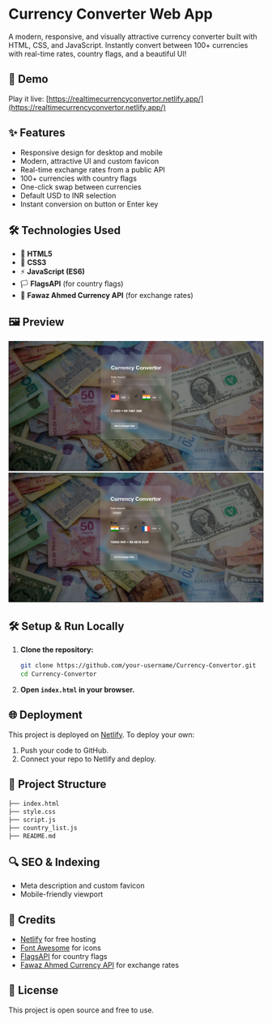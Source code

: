 # Currency Converter Web App

A modern, responsive, and visually attractive currency converter built with HTML, CSS, and JavaScript. Instantly convert between 100+ currencies with real-time rates, country flags, and a beautiful UI!

## 🚀 Demo
Play it live: [https://realtimecurrencyconvertor.netlify.app/](https://realtimecurrencyconvertor.netlify.app/)

## ✨ Features
- Responsive design for desktop and mobile
- Modern, attractive UI and custom favicon
- Real-time exchange rates from a public API
- 100+ currencies with country flags
- One-click swap between currencies
- Default USD to INR selection
- Instant conversion on button or Enter key

## 🛠️ Technologies Used
- 📝 **HTML5**
- 🎨 **CSS3**
- ⚡ **JavaScript (ES6)**
- 🏳️ **FlagsAPI** (for country flags)
- 💱 **Fawaz Ahmed Currency API** (for exchange rates)

## 🖼️ Preview
![App Screenshot](images/preview.png)
![App Screenshot](images/preview1.png)

## 🛠️ Setup & Run Locally
1. **Clone the repository:**
   ```bash
   git clone https://github.com/your-username/Currency-Convertor.git
   cd Currency-Convertor
   ```
2. **Open `index.html` in your browser.**

## 🌐 Deployment
This project is deployed on [Netlify](https://www.netlify.com/). To deploy your own:
1. Push your code to GitHub.
2. Connect your repo to Netlify and deploy.

## 📁 Project Structure
```
├── index.html
├── style.css
├── script.js
├── country_list.js
├── README.md
```

## 🔍 SEO & Indexing
- Meta description and custom favicon
- Mobile-friendly viewport

## 🙏 Credits
- [Netlify](https://www.netlify.com/) for free hosting
- [Font Awesome](https://fontawesome.com/) for icons
- [FlagsAPI](https://flagsapi.com/) for country flags
- [Fawaz Ahmed Currency API](https://github.com/fawazahmed0/currency-api) for exchange rates

## 📄 License
This project is open source and free to use. 
